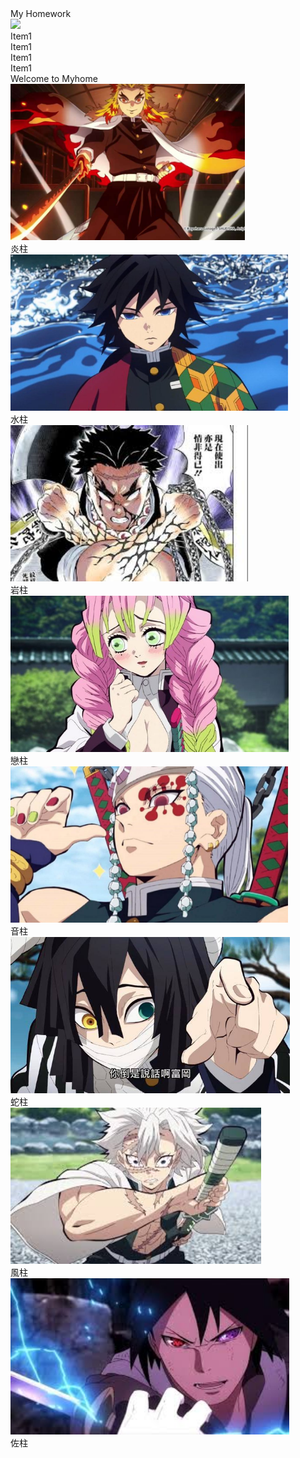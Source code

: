 <!DOCTYPE html>
<html>
<head>
	<meta charset="utf-8">
	<meta name="viewport" content="width=device-width,initial-scale=1,maximum-scale=1" />
	<!--手機概念必須加上這行-->
	<title>第一周作業</title>
	<link rel="stylesheet" type="text/css" href="style.css">
</head>
<body>
<div class="top">
	<div class="logo">My Homework</div>
	<div class="menu">
		<img src="https://cdn4.iconfinder.com/data/icons/essential-app-2/16/burger-menu-more-panel-128.png"></img>
	</div>
	<div class="item">
		<div>Item1</div>
		<div>Item1</div>
		<div>Item1</div>
		<div>Item1</div>
	</div>		
</div>
<div class="content">Welcome to Myhome</div>
<div class="main">
	<div class="box">
		<img src="1.jpg" height="250"></img>
		<div class="wt">炎柱</div>
	</div>
	<div class="box">
		<img src="2.jpg" height="250"></img>
		<div class="wt">水柱</div>
	</div>
	<div class="box">
		<img src="3.jpg" height="250"></img>
		<div class="wt">岩柱</div>
	</div>
	<div class="box">
		<img src="4.jpg" height="250"></img>
		<div class="wt">戀柱</div>
	</div>
	<div class="box">
		<img src="5.jpg" height="250"></img>
		<div class="wt">音柱</div>
	</div>
	<div class="box">
		<img src="6.jpg" height="250"></img>
		<div class="wt">蛇柱</div>
	</div>
	<div class="box">
		<img src="7.jpg" height="250"></img>
		<div class="wt">風柱</div>
	</div>
	<div class="box">
		<img src="8.jpg" height="250"></img>
		<div class="wt">佐柱</div>
	</div>
</div>
</body>
</html>
